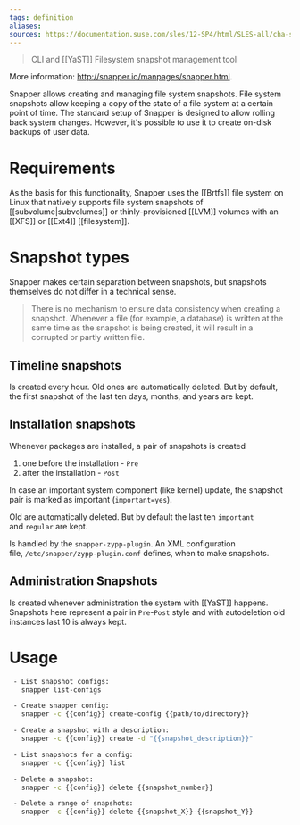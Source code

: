 ```yaml
---
tags: definition
aliases: 
sources: https://documentation.suse.com/sles/12-SP4/html/SLES-all/cha-snapper.html, https://en.opensuse.org/openSUSE:Snapper_Tutorial
---
```


> CLI and [[YaST]] Filesystem snapshot management tool

More information: http://snapper.io/manpages/snapper.html.

Snapper allows creating and managing file system snapshots. 
File system snapshots allow keeping a copy of the state of a file system at a certain point of time. The standard setup of Snapper is designed to allow rolling back system changes. 
However, it's possible to use it to create on-disk backups of user data. 

# Requirements
As the basis for this functionality, Snapper uses the [[Brtfs]] file system on Linux that natively supports file system snapshots of [[subvolume|subvolumes]] or thinly-provisioned [[LVM]] volumes with an [[XFS]] or [[Ext4]] [[filesystem]].

# Snapshot types
Snapper makes certain separation between snapshots, but snapshots themselves do not differ in a technical sense.

> There is no mechanism to ensure data consistency when creating a snapshot. Whenever a file (for example, a database) is written at the same time as the snapshot is being created, it will result in a corrupted or partly written file.

## Timeline snapshots
Is created every hour. Old ones are automatically deleted. But by default, the first snapshot of the last ten days, months, and years are kept.

## Installation snapshots
Whenever packages are installed, a pair of snapshots is created
1. one before the installation - `Pre`
2. after the installation - `Post` 

In case an important system component (like kernel) update, the snapshot pair is marked as important (`important=yes`). 

Old are automatically deleted. But by default the last ten `important` and `regular` are kept.

Is handled by the `snapper-zypp-plugin`. An XML configuration file, `/etc/snapper/zypp-plugin.conf` defines, when to make snapshots.

## Administration Snapshots
Is created whenever administration the system with [[YaST]] happens. Snapshots here represent a pair in `Pre`-`Post` style and with autodeletion old instances last 10 is always kept.



# Usage

```bash
 - List snapshot configs:
   snapper list-configs

 - Create snapper config:
   snapper -c {{config}} create-config {{path/to/directory}}

 - Create a snapshot with a description:
   snapper -c {{config}} create -d "{{snapshot_description}}"

 - List snapshots for a config:
   snapper -c {{config}} list

 - Delete a snapshot:
   snapper -c {{config}} delete {{snapshot_number}}

 - Delete a range of snapshots:
   snapper -c {{config}} delete {{snapshot_X}}-{{snapshot_Y}}
```